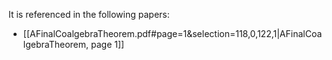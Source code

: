 It is referenced in the following papers:

- [[AFinalCoalgebraTheorem.pdf#page=1&selection=118,0,122,1|AFinalCoalgebraTheorem, page 1]]

